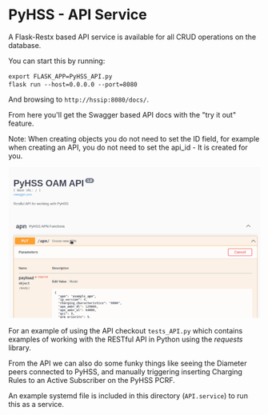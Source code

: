 # PyHSS - API Service

A Flask-Restx based API service is available for all CRUD operations on the database.

You can start this by running:

```
export FLASK_APP=PyHSS_API.py
flask run --host=0.0.0.0 --port=8080
```

And browsing to ``http://hssip:8080/docs/``.

From here you'll get the Swagger based API docs with the "try it out" feature.

Note: When creating objects you do not need to set the ID field, for example when creating an API, you do not need to set the api_id - It is created for you.

![Output of view_status showing connected Diameter Peers](images/PyHSS_API_Swagger.gif)

For an example of using the API checkout `tests_API.py` which contains examples of working with the RESTful API in Python using the *requests* library.

From the API we can also do some funky things like seeing the Diameter peers connected to PyHSS, and manually triggering inserting Charging Rules to an Active Subscriber on the PyHSS PCRF.

An example systemd file is included in this directory (``API.service``) to run this as a service.
